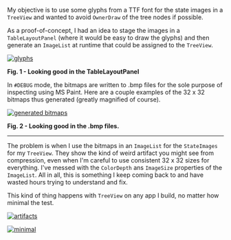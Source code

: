 My objective is to use some glyphs from a TTF font for the state images in a `TreeView` and wanted to avoid `OwnerDraw` of the tree nodes if possible. 

As a proof-of-concept, I had an idea to stage the images in a `TableLayoutPanel` (where it would be easy to draw the glyphs) and then generate an `ImageList` at runtime that could be assigned to the `TreeView`.  

[![glyphs][1]][1]

**Fig. 1 - Looking good in the TableLayoutPanel**

In `#DEBUG` mode, the bitmaps are written to .bmp files for the sole purpose of inspecting using MS Paint. Here are a couple examples of the 32 x 32 bitmaps thus generated (greatly magnified of course).

[![generated bitmaps][2]][2]

**Fig. 2 - Looking good in the .bmp files.**
***

The problem is when I use the bitmaps in an `ImageList` for the `StateImages` for my `TreeView`. They show the kind of weird artifact you might see from compression, even when I'm careful to use consistent 32 x 32 sizes for everything. I've messed with the `ColorDepth` ans `ImageSize` properties of the `ImageList`. All in all, this is something I keep coming back to and have wasted hours trying to understand and fix.

This kind of thing happens with `TreeView` on any app I build, no matter how minimal the test. 

[![artifacts][3]][3]

[![minimal][4]][4]


  [1]: https://i.stack.imgur.com/U46hn.png
  [2]: https://i.stack.imgur.com/R4p2B.png
  [3]: https://i.stack.imgur.com/CRMk4.png
  [4]: https://i.stack.imgur.com/TmLWr.png
